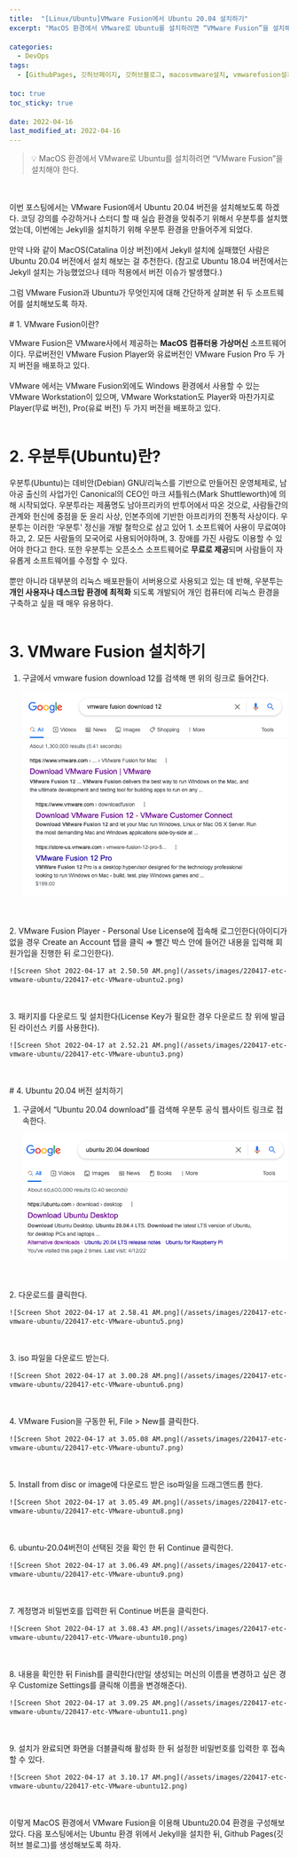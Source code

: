 ```yaml
---
title:  "[Linux/Ubuntu]VMware Fusion에서 Ubuntu 20.04 설치하기"
excerpt: "MacOS 환경에서 VMware로 Ubuntu를 설치하려면 “VMware Fusion”을 설치해야 한다."

categories:
  - DevOps
tags:
  - [GithubPages, 깃허브페이지, 깃허브블로그, macosvmware설치, vmwarefusion설치, ubuntu20.04설치, ubuntu, linux]

toc: true
toc_sticky: true
 
date: 2022-04-16
last_modified_at: 2022-04-16
---
```


> 💡 MacOS 환경에서 VMware로 Ubuntu를 설치하려면 “VMware Fusion”을 설치해야 한다.

<br/>
<br/>
이번 포스팅에서는 VMware Fusion에서 Ubuntu 20.04 버전을 설치해보도록 하겠다. 코딩 강의를 수강하거나 스터디 할 때 실습 환경을 맞춰주기 위해서 우분투를 설치했었는데, 이번에는 Jekyll을 설치하기 위해 우분투 환경을 만들어주게 되었다.
<br/>
<br/>
만약 나와 같이 MacOS(Catalina 이상 버전)에서 Jekyll 설치에 실패했던 사람은 Ubuntu 20.04 버전에서 설치 해보는 걸 추천한다. (참고로 Ubuntu 18.04 버전에서는 Jekyll 설치는 가능했었으나 테마 적용에서 버전 이슈가 발생했다.)
<br/>
<br/>
그럼 VMware Fusion과 Ubuntu가 무엇인지에 대해 간단하게 살펴본 뒤 두 소프트웨어를 설치해보도록 하자.
<br/>
<br/>
# 1. VMware Fusion이란?

VMware Fusion은 VMware사에서 제공하는 **MacOS 컴퓨터용 가상머신** 소프트웨어이다. 무료버전인 VMware Fusion Player와 유료버전인 VMware Fusion Pro 두 가지 버전을 배포하고 있다.
<br/>
<br/>
VMware 에서는 VMware Fusion외에도 Windows 환경에서 사용할 수 있는 VMware Workstation이 있으며, VMware Workstation도 Player와 마찬가지로 Player(무료 버전), Pro(유료 버전) 두 가지 버전을 배포하고 있다.
<br/>
<br/>
# 2. 우분투(Ubuntu)란?

우분투(Ubuntu)는 데비안(Debian) GNU/리눅스를 기반으로 만들어진 운영체제로, 남아공 출신의 사업가인 Canonical의 CEO인 마크 셔틀워스(Mark Shuttleworth)에 의해 시작되었다. 우분투라는 제품명도 남아프리카의 반투어에서 따온 것으로, 사람들간의 관계와 헌신에 중점을 둔 윤리 사상, 인본주의에 기반한 아프리카의 전통적 사상이다. 우분투는 이러한 ‘우분투' 정신을 개발 철학으로 삼고 있어 1. 소프트웨어 사용이 무료여야하고, 2. 모든 사람들의 모국어로 사용되어야하며, 3. 장애를 가진 사람도 이용할 수 있어야 한다고 한다. 또한 우분투는 오픈소스 소프트웨어로 **무료로 제공**되며 사람들이 자유롭게 소프트웨어를 수정할 수 있다.
<br/>
<br/>
뿐만 아니라 대부분의 리눅스 배포판들이 서버용으로 사용되고 있는 데 반해, 우분투는 **개인 사용자나 데스크탑 환경에 최적화** 되도록 개발되어 개인 컴퓨터에 리눅스 환경을 구축하고 싶을 때 매우 유용하다.
<br/>
<br/>
# 3. VMware Fusion 설치하기

1. 구글에서 vmware fusion download 12를 검색해 맨 위의 링크로 들어간다.
    
    ![Screen Shot 2022-04-17 at 2.50.20 AM.png](/assets/images/220417-etc-vmware-ubuntu/220417-etc-VMware-ubuntu1.png)
<br/>
<br/>
2. VMware Fusion Player - Personal Use License에 접속해 로그인한다(아이디가 없을 경우 Create an Account 탭을 클릭 ⇒ 빨간 박스 안에 들어간 내용을 입력해 회원가입을 진행한 뒤 로그인한다).
    
    ![Screen Shot 2022-04-17 at 2.50.50 AM.png](/assets/images/220417-etc-vmware-ubuntu/220417-etc-VMware-ubuntu2.png)
<br/>
<br/>
3. 패키지를 다운로드 및 설치한다(License Key가 필요한 경우 다운로드 창 위에 발급된 라이선스 키를 사용한다).
    
    ![Screen Shot 2022-04-17 at 2.52.21 AM.png](/assets/images/220417-etc-vmware-ubuntu/220417-etc-VMware-ubuntu3.png)
<br/>
<br/>
# 4. Ubuntu 20.04 버전 설치하기

1. 구글에서 “Ubuntu 20.04 download”를 검색해 우분투 공식 웹사이트 링크로 접속한다.
    
    ![Screen Shot 2022-04-17 at 2.58.29 AM.png](/assets/images/220417-etc-vmware-ubuntu/220417-etc-VMware-ubuntu4.png)
<br/>
<br/>
2. 다운로드를 클릭한다.
    
    ![Screen Shot 2022-04-17 at 2.58.41 AM.png](/assets/images/220417-etc-vmware-ubuntu/220417-etc-VMware-ubuntu5.png)
<br/>
<br/>
3. iso 파일을 다운로드 받는다.
    
    ![Screen Shot 2022-04-17 at 3.00.28 AM.png](/assets/images/220417-etc-vmware-ubuntu/220417-etc-VMware-ubuntu6.png)
<br/>
<br/>
4. VMware Fusion을 구동한 뒤, File > New를 클릭한다.
    
    ![Screen Shot 2022-04-17 at 3.05.08 AM.png](/assets/images/220417-etc-vmware-ubuntu/220417-etc-VMware-ubuntu7.png)
<br/>
<br/>
5. Install from disc or image에 다운로드 받은 iso파일을 드래그앤드롭 한다.
    
    ![Screen Shot 2022-04-17 at 3.05.49 AM.png](/assets/images/220417-etc-vmware-ubuntu/220417-etc-VMware-ubuntu8.png)
<br/>
<br/>
6. ubuntu-20.04버전이 선택된 것을 확인 한 뒤 Continue 클릭한다.
    
    ![Screen Shot 2022-04-17 at 3.06.49 AM.png](/assets/images/220417-etc-vmware-ubuntu/220417-etc-VMware-ubuntu9.png)
<br/>
<br/>
7. 계정명과 비밀번호를 입력한 뒤 Continue 버튼을 클릭한다.
    
    ![Screen Shot 2022-04-17 at 3.08.43 AM.png](/assets/images/220417-etc-vmware-ubuntu/220417-etc-VMware-ubuntu10.png)
<br/>
<br/>
8. 내용을 확인한 뒤 Finish를 클릭한다(만일 생성되는 머신의 이름을 변경하고 싶은 경우 Customize Settings를 클릭해 이름을 변경해준다).
    
    ![Screen Shot 2022-04-17 at 3.09.25 AM.png](/assets/images/220417-etc-vmware-ubuntu/220417-etc-VMware-ubuntu11.png)
<br/>
<br/>   
9. 설치가 완료되면 화면을 더블클릭해 활성화 한 뒤 설정한 비밀번호를 입력한 후 접속할 수 있다.
    
    ![Screen Shot 2022-04-17 at 3.10.17 AM.png](/assets/images/220417-etc-vmware-ubuntu/220417-etc-VMware-ubuntu12.png)
<br/>
<br/>
이렇게 MacOS 환경에서 VMware Fusion을 이용해 Ubuntu20.04 환경을 구성해보았다. 다음 포스팅에서는 Ubuntu 환경 위에서 Jekyll을 설치한 뒤, Github Pages(깃허브 블로그)를 생성해보도록 하자.
